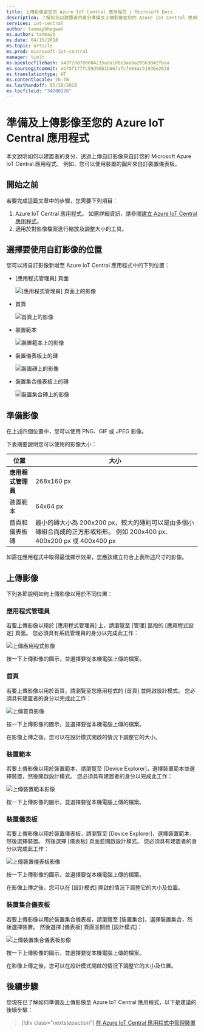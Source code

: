 ```yaml
---
title: 上傳影像至您的 Azure IoT Central 應用程式 | Microsoft Docs
description: 了解如何以建置者的身分準備及上傳影像至您的 Azure IoT Central 應用程式。
services: iot-central
author: tanmaybhagwat
ms.author: tanmayb
ms.date: 04/16/2018
ms.topic: article
ms.prod: microsoft-iot-central
manager: timlt
ms.openlocfilehash: a43f2dd780604235ada1d8e3ae8a20563042fbaa
ms.sourcegitcommit: eb75f177fc59d90b1b667afcfe64ac51936e2638
ms.translationtype: HT
ms.contentlocale: zh-TW
ms.lasthandoff: 05/16/2018
ms.locfileid: "34200226"
---
```

# <a name="prepare-and-upload-images-to-your-azure-iot-central-application"></a>準備及上傳影像至您的 Azure IoT Central 應用程式

本文說明如何以建置者的身分，透過上傳自訂影像來自訂您的 Microsoft Azure IoT Central 應用程式。 例如，您可以使用裝置的圖片來自訂裝置儀表板。

## <a name="before-you-begin"></a>開始之前

若要完成這篇文章中的步驟，您需要下列項目︰

1. Azure IoT Central 應用程式。 如需詳細資訊，請參閱[建立 Azure IoT Central 應用程式](howto-create-application.md)。
1. 適用於對影像檔案進行縮放及調整大小的工具。

## <a name="choose-where-to-use-custom-images"></a>選擇要使用自訂影像的位置

您可以將自訂影像新增至 Azure IoT Central 應用程式中的下列位置：

* [應用程式管理員] 頁面

    ![[應用程式管理員] 頁面上的影像](media/howto-prepare-images/applicationmanager.png)

* 首頁

    ![首頁上的影像](media/howto-prepare-images/homepage.png)

* 裝置範本

    ![裝置範本上的影像](media/howto-prepare-images/devicetemplate.png)

* 裝置儀表板上的磚

    ![裝置磚上的影像](media/howto-prepare-images/devicetile.png)

* 裝置集合儀表板上的磚

    ![裝置集合磚上的影像](media/howto-prepare-images/devicesettile.png)

## <a name="prepare-the-images"></a>準備影像

在上述四個位置中，您可以使用 PNG、GIF 或 JPEG 影像。

下表摘要說明您可以使用的影像大小：

| 位置 | 大小 |
| -------- | ------ |
| **應用程式管理員** | 268x160 px |
| 裝置範本 | 64x64 px |
| 首頁和儀表板磚 | 最小的磚大小為 200x200 px，較大的磚則可以是由多個小磚組合而成的正方形或矩形。 例如 200x400 px、400x200 px 或 400x400 px |

如需在應用程式中取得最佳顯示效果，您應該建立符合上表所述尺寸的影像。

## <a name="upload-the-images"></a>上傳影像

下列各節說明如何上傳影像以用於不同位置：

### <a name="application-manager"></a>應用程式管理員

若要上傳影像以用於 [應用程式管理員] 上，請瀏覽至 [管理] 區段的 [應用程式設定] 頁面。 您必須具有系統管理員的身分以完成此工作：

![上傳應用程式影像](media/howto-prepare-images/uploadapplicationmanager.png)

按一下上傳影像的圖示，並選擇要從本機電腦上傳的檔案。

### <a name="home-page"></a>首頁

若要上傳影像以用於首頁，請瀏覽至您應用程式的 [首頁] 並開啟設計模式。 您必須具有建置者的身分以完成此工作：

![上傳首頁影像](media/howto-prepare-images/uploadhomepage.png)

按一下上傳影像的圖示，並選擇要從本機電腦上傳的檔案。

在影像上傳之後，您可以在設計模式開啟的情況下調整它的大小。

### <a name="device-template"></a>裝置範本

若要上傳影像以用於裝置範本，請瀏覽至 [Device Explorer]，選擇裝置範本並選擇裝置，然後開啟設計模式。 您必須具有建置者的身分以完成此工作：

![上傳裝置範本影像](media/howto-prepare-images/uploaddevicetemplate.png)

按一下上傳影像的圖示，並選擇要從本機電腦上傳的檔案。

### <a name="device-dashboard"></a>裝置儀表板

若要上傳影像以用於裝置儀表板，請瀏覽至 [Device Explorer]，選擇裝置範本，然後選擇裝置。 然後選擇 [儀表板] 頁面並開啟設計模式。 您必須具有建置者的身分以完成此工作：

![上傳裝置儀表板影像](media/howto-prepare-images/uploaddevicedashboard.png)

按一下上傳影像的圖示，並選擇要從本機電腦上傳的檔案。

在影像上傳之後，您可以在 [設計模式] 開啟的情況下調整它的大小及位置。

### <a name="device-set-dashboard"></a>裝置集合儀表板

若要上傳影像以用於裝置集合儀表板，請瀏覽至 [裝置集合]，選擇裝置集合，然後選擇裝置。 然後選擇 [儀表板] 頁面並開啟 [設計模式]：

![上傳裝置集合儀表板影像](media/howto-prepare-images/uploaddevicesetdashboard.png)

按一下上傳影像的圖示，並選擇要從本機電腦上傳的檔案。

在影像上傳之後，您可以在設計模式開啟的情況下調整它的大小及位置。

## <a name="next-steps"></a>後續步驟

您現在已了解如何準備及上傳影像至 Azure IoT Central 應用程式，以下是建議的後續步驟：

> [!div class="nextstepaction"]
> [在 Azure IoT Central 應用程式中管理裝置](howto-manage-devices.md)